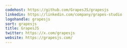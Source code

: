 ```yaml
---
codehost: https://github.com/GrapesJS/grapesjs
linkedin: https://linkedin.com/company/grapes-studio
logohandle: grapesjs
sort: grapesjs
title: GrapesJS
twitter: https://x.com/grapesjs
website: https://grapesjs.com/
---
```

